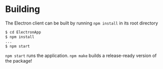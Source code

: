 # Building

The Electron client can be built by running `npm install` in its root directory

```sh
$ cd ElectronApp
$ npm install
...
$ npm start

```

`npm start` runs the application. `npm make` builds a release-ready version of the package!